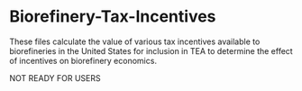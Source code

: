 # Biorefinery-Tax-Incentives

These files calculate the value of various tax incentives available to biorefineries in the United States for inclusion in TEA to determine the effect of incentives on biorefinery economics.

NOT READY FOR USERS
